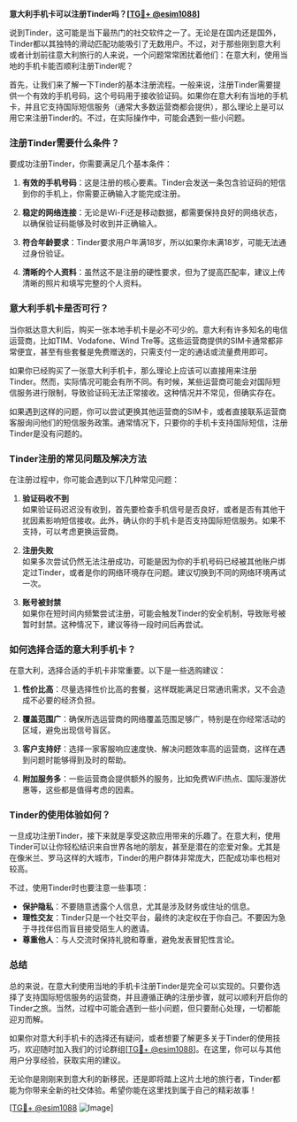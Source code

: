 **意大利手机卡可以注册Tinder吗？[[TG💪+ @esim1088](https://t.me/s/esim1088)]**

说到Tinder，这可能是当下最热门的社交软件之一了。无论是在国内还是国外，Tinder都以其独特的滑动匹配功能吸引了无数用户。不过，对于那些刚到意大利或者计划前往意大利旅行的人来说，一个问题常常困扰着他们：在意大利，使用当地的手机卡能否顺利注册Tinder呢？

首先，让我们来了解一下Tinder的基本注册流程。一般来说，注册Tinder需要提供一个有效的手机号码，这个号码用于接收验证码。如果你在意大利有当地的手机卡，并且它支持国际短信服务（通常大多数运营商都会提供），那么理论上是可以用它来注册Tinder的。不过，在实际操作中，可能会遇到一些小问题。

### **注册Tinder需要什么条件？**

要成功注册Tinder，你需要满足几个基本条件：

1. **有效的手机号码**：这是注册的核心要素。Tinder会发送一条包含验证码的短信到你的手机上，你需要正确输入才能完成注册。
   
2. **稳定的网络连接**：无论是Wi-Fi还是移动数据，都需要保持良好的网络状态，以确保验证码能够及时收到并正确输入。

3. **符合年龄要求**：Tinder要求用户年满18岁，所以如果你未满18岁，可能无法通过身份验证。

4. **清晰的个人资料**：虽然这不是注册的硬性要求，但为了提高匹配率，建议上传清晰的照片和填写完整的个人资料。

### **意大利手机卡是否可行？**

当你抵达意大利后，购买一张本地手机卡是必不可少的。意大利有许多知名的电信运营商，比如TIM、Vodafone、Wind Tre等。这些运营商提供的SIM卡通常都非常便宜，甚至有些套餐是免费赠送的，只需支付一定的通话或流量费用即可。

如果你已经购买了一张意大利手机卡，那么理论上应该可以直接用来注册Tinder。然而，实际情况可能会有所不同。有时候，某些运营商可能会对国际短信服务进行限制，导致验证码无法正常接收。这种情况并不常见，但确实存在。

如果遇到这样的问题，你可以尝试更换其他运营商的SIM卡，或者直接联系运营商客服询问他们的短信服务政策。通常情况下，只要你的手机卡支持国际短信，注册Tinder是没有问题的。

### **Tinder注册的常见问题及解决方法**

在注册过程中，你可能会遇到以下几种常见问题：

1. **验证码收不到**  
   如果验证码迟迟没有收到，首先要检查手机信号是否良好，或者是否有其他干扰因素影响短信接收。此外，确认你的手机卡是否支持国际短信服务。如果不支持，可以考虑更换运营商。

2. **注册失败**  
   如果多次尝试仍然无法注册成功，可能是因为你的手机号码已经被其他账户绑定过Tinder，或者是你的网络环境存在问题。建议切换到不同的网络环境再试一次。

3. **账号被封禁**  
   如果你在短时间内频繁尝试注册，可能会触发Tinder的安全机制，导致账号被暂时封禁。这种情况下，建议等待一段时间后再尝试。

### **如何选择合适的意大利手机卡？**

在意大利，选择合适的手机卡非常重要。以下是一些选购建议：

1. **性价比高**：尽量选择性价比高的套餐，这样既能满足日常通讯需求，又不会造成不必要的经济负担。

2. **覆盖范围广**：确保所选运营商的网络覆盖范围足够广，特别是在你经常活动的区域，避免出现信号盲区。

3. **客户支持好**：选择一家客服响应速度快、解决问题效率高的运营商，这样在遇到问题时能够得到及时的帮助。

4. **附加服务多**：一些运营商会提供额外的服务，比如免费WiFi热点、国际漫游优惠等，这些都是值得考虑的因素。

### **Tinder的使用体验如何？**

一旦成功注册Tinder，接下来就是享受这款应用带来的乐趣了。在意大利，使用Tinder可以让你轻松结识来自世界各地的朋友，甚至是潜在的恋爱对象。尤其是在像米兰、罗马这样的大城市，Tinder的用户群体非常庞大，匹配成功率也相对较高。

不过，使用Tinder时也要注意一些事项：

- **保护隐私**：不要随意透露个人信息，尤其是涉及财务或住址的信息。
- **理性交友**：Tinder只是一个社交平台，最终的决定权在于你自己。不要因为急于寻找伴侣而盲目接受陌生人的邀请。
- **尊重他人**：与人交流时保持礼貌和尊重，避免发表冒犯性言论。

### **总结**

总的来说，在意大利使用当地的手机卡注册Tinder是完全可以实现的。只要你选择了支持国际短信服务的运营商，并且遵循正确的注册步骤，就可以顺利开启你的Tinder之旅。当然，过程中可能会遇到一些小问题，但只要耐心处理，一切都能迎刃而解。

如果你对意大利手机卡的选择还有疑问，或者想要了解更多关于Tinder的使用技巧，欢迎随时加入我们的讨论群组[[TG💪+ @esim1088](https://t.me/s/esim1088)]。在这里，你可以与其他用户分享经验，获取实用的建议。

无论你是刚刚来到意大利的新移民，还是即将踏上这片土地的旅行者，Tinder都能为你带来全新的社交体验。希望你能在这里找到属于自己的精彩故事！

[[TG💪+ @esim1088](https://t.me/s/esim1088) ![Image](https://i.postimg.cc/4NQfJmqS/Snipaste-2025-05-13-00-14-12.png)]
